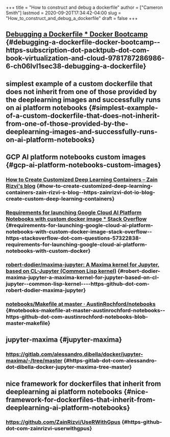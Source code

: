 +++
title = "How to construct and debug a dockerfile"
author = ["Cameron Smith"]
lastmod = 2020-09-20T17:34:42-04:00
slug = "How_to_construct_and_debug_a_dockerfile"
draft = false
+++

## [Debugging a Dockerfile \* Docker Bootcamp](<https://subscription.packtpub.com/book/virtualization%5Fand%5Fcloud/9781787286986/6/ch06lvl1sec38/debugging-a-dockerfile>) {#debugging-a-dockerfile-docker-bootcamp--https-subscription-dot-packtpub-dot-com-book-virtualization-and-cloud-9781787286986-6-ch06lvl1sec38-debugging-a-dockerfile}


## simplest example of a custom dockerfile that does not inherit from one of those provided by the deeplearning images and successfully runs on ai platform notebooks {#simplest-example-of-a-custom-dockerfile-that-does-not-inherit-from-one-of-those-provided-by-the-deeplearning-images-and-successfully-runs-on-ai-platform-notebooks}


## GCP AI platform notebooks custom images {#gcp-ai-platform-notebooks-custom-images}


### [How to Create Customized Deep Learning Containers – Zain Rizvi's blog](<https://zainrizvi.io/blog/create-custom-deep-learning-containers/>) {#how-to-create-customized-deep-learning-containers-zain-rizvi-s-blog--https-zainrizvi-dot-io-blog-create-custom-deep-learning-containers}


### [Requirements for launching Google Cloud AI Platform Notebooks with custom docker image \* Stack Overflow](<https://stackoverflow.com/questions/57322838/requirements-for-launching-google-cloud-ai-platform-notebooks-with-custom-docker>) {#requirements-for-launching-google-cloud-ai-platform-notebooks-with-custom-docker-image-stack-overflow--https-stackoverflow-dot-com-questions-57322838-requirements-for-launching-google-cloud-ai-platform-notebooks-with-custom-docker}


### [robert-dodier/maxima-jupyter: A Maxima kernel for Jupyter, based on CL-Jupyter (Common Lisp kernel)](<https://github.com/robert-dodier/maxima-jupyter>) {#robert-dodier-maxima-jupyter-a-maxima-kernel-for-jupyter-based-on-cl-jupyter--common-lisp-kernel----https-github-dot-com-robert-dodier-maxima-jupyter}


### [notebooks/Makefile at master · AustinRochford/notebooks](<https://github.com/AustinRochford/notebooks/blob/master/Makefile>) {#notebooks-makefile-at-master-austinrochford-notebooks--https-github-dot-com-austinrochford-notebooks-blob-master-makefile}


## jupyter-maxima {#jupyter-maxima}


### <https://gitlab.com/alessandro.dibella/docker/jupyter-maxima/-/tree/master> {#https-gitlab-dot-com-alessandro-dot-dibella-docker-jupyter-maxima-tree-master}


## nice framework for dockerfiles that inherit from deeplearning ai platform notebooks {#nice-framework-for-dockerfiles-that-inherit-from-deeplearning-ai-platform-notebooks}


### <https://github.com/ZainRizvi/UseRWithGpus> {#https-github-dot-com-zainrizvi-userwithgpus}
